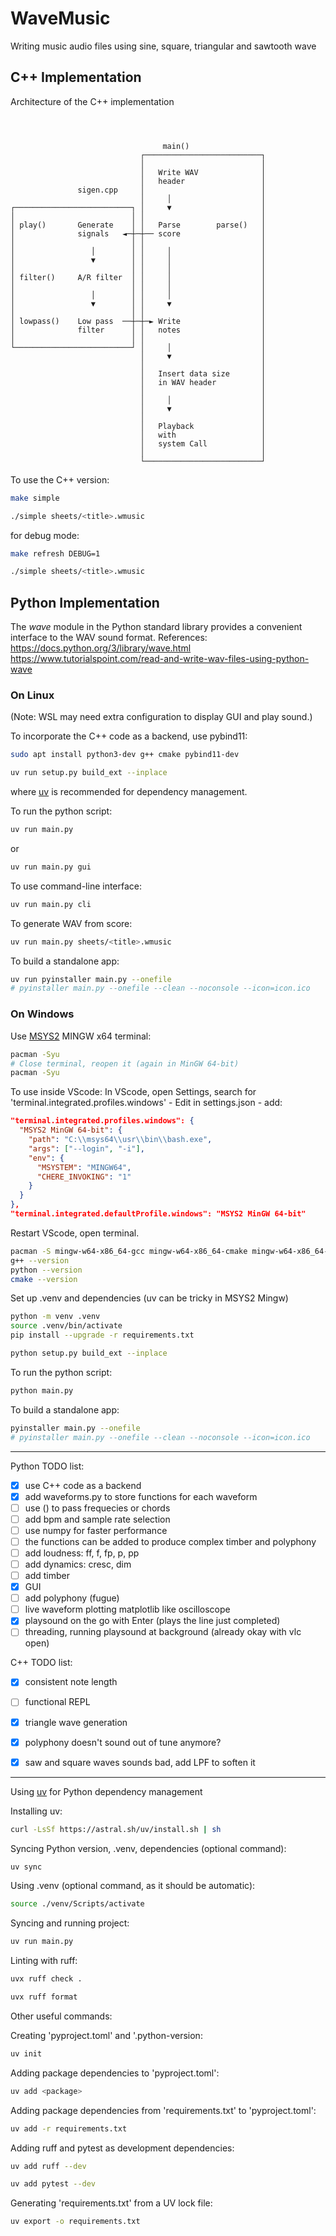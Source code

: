 
# WaveMusic
Writing music audio files using sine, square, triangular and sawtooth wave


## C++ Implementation

Architecture of the C++ implementation
```



                                  main()
                             ┌──────────────────────────┐
                             │                          │
                             │   Write WAV              │
                             │   header                 │
               sigen.cpp     │                          │
                             │     │                    │
┌──────────────────────────┐ │     ▼                    │
│                          │ │                          │
│ play()       Generate    │ │   Parse        parse()   │
│              signals   ◄─┼─┼── score                  │
│                          │ │                          │
│                 │        │ │     │                    │
│                 ▼        │ │     │                    │
│                          │ │     │                    │
│ filter()     A/R filter  │ │     │                    │
│                          │ │     │                    │
│                 │        │ │     │                    │
│                 ▼        │ │     ▼                    │
│                          │ │                          │
│ lowpass()    Low pass  ──┼─┼─► Write                  │
│              filter      │ │   notes                  │
│                          │ │                          │
└──────────────────────────┘ │     │                    │
                             │     ▼                    │
                             │                          │
                             │   Insert data size       │
                             │   in WAV header          │
                             │                          │
                             │     │                    │
                             │     ▼                    │
                             │                          │
                             │   Playback               │
                             │   with                   │
                             │   system Call            │
                             │                          │
                             └──────────────────────────┘
```

To use the C++ version:
```bash
make simple
```
```bash
./simple sheets/<title>.wmusic
```

for debug mode:
```bash
make refresh DEBUG=1
```
```bash
./simple sheets/<title>.wmusic
```


## Python Implementation

The *wave* module in the Python standard library provides a convenient interface to the WAV sound format.
References:
<https://docs.python.org/3/library/wave.html>
<https://www.tutorialspoint.com/read-and-write-wav-files-using-python-wave>


### On Linux

(Note: WSL may need extra configuration to display GUI and play sound.)

To incorporate the C++ code as a backend, use pybind11:
```bash
sudo apt install python3-dev g++ cmake pybind11-dev
```
```bash
uv run setup.py build_ext --inplace
```
where [uv](https://docs.astral.sh/uv/) is recommended for dependency management.

To run the python script:
```bash
uv run main.py
```
or
```bash
uv run main.py gui
```
To use command-line interface:
```bash
uv run main.py cli
```
To generate WAV from score:
```bash
uv run main.py sheets/<title>.wmusic
```

To build a standalone app:
```bash
uv run pyinstaller main.py --onefile 
# pyinstaller main.py --onefile --clean --noconsole --icon=icon.ico
```


### On Windows

Use [MSYS2](https://www.msys2.org/) MINGW x64 terminal:
```bash
pacman -Syu
# Close terminal, reopen it (again in MinGW 64-bit)
pacman -Syu
```
To use inside VScode: In VScode, open Settings, search for 'terminal.integrated.profiles.windows' - Edit in settings.json - add:
```json
"terminal.integrated.profiles.windows": {
  "MSYS2 MinGW 64-bit": {
    "path": "C:\\msys64\\usr\\bin\\bash.exe",
    "args": ["--login", "-i"],
    "env": {
      "MSYSTEM": "MINGW64",
      "CHERE_INVOKING": "1"
    }
  }
},
"terminal.integrated.defaultProfile.windows": "MSYS2 MinGW 64-bit"
```
Restart VScode, open terminal.
```bash
pacman -S mingw-w64-x86_64-gcc mingw-w64-x86_64-cmake mingw-w64-x86_64-python-pip mingw-w64-x86_64-pybind11 git
g++ --version
python --version
cmake --version
```
Set up .venv and dependencies (uv can be tricky in MSYS2 Mingw)
```bash
python -m venv .venv
source .venv/bin/activate
pip install --upgrade -r requirements.txt
```
```bash
python setup.py build_ext --inplace
```
To run the python script:
```bash
python main.py
```
To build a standalone app:
```bash
pyinstaller main.py --onefile 
# pyinstaller main.py --onefile --clean --noconsole --icon=icon.ico
```


----
Python TODO list:

 - [x] use C++ code as a backend
 - [x] add waveforms.py to store functions for each waveform
 - [ ] use () to pass frequecies or chords
 - [ ] add bpm and sample rate selection
 - [ ] use numpy for faster performance
 - [ ] the functions can be added to produce complex timber and polyphony
 - [ ] add loudness: ff, f, fp, p, pp
 - [ ] add dynamics: cresc, dim
 - [ ] add timber
 - [x] GUI
 - [ ] add polyphony (fugue)
 - [ ] live waveform plotting matplotlib like oscilloscope
 - [x] playsound on the go with Enter (plays the line just completed)
 - [ ] threading, running playsound at background (already okay with vlc open)

C++ TODO list:

 - [x] consistent note length
 - [ ] functional REPL
 - [x] triangle wave generation
 - [x] polyphony doesn't sound out of tune anymore?
 - [x] saw and square waves sounds bad, add LPF to soften it


----
Using [uv](https://docs.astral.sh/uv/) for Python dependency management

Installing uv:
```bash
curl -LsSf https://astral.sh/uv/install.sh | sh
```
Syncing Python version, .venv, dependencies (optional command):
```bash
uv sync
```
Using .venv (optional command, as it should be automatic):
```bash
source ./venv/Scripts/activate
```
Syncing and running project:
```bash
uv run main.py
```
Linting with ruff:
```bash
uvx ruff check .
```
```bash
uvx ruff format
```

Other useful commands:

Creating 'pyproject.toml' and '.python-version:
```bash
uv init
```
Adding package dependencies to 'pyproject.toml':
```bash
uv add <package>
```
Adding package dependencies from 'requirements.txt' to 'pyproject.toml':
```bash
uv add -r requirements.txt
```
Adding ruff and pytest as development dependencies:
```bash
uv add ruff --dev
```
```bash
uv add pytest --dev
```
Generating 'requirements.txt' from a UV lock file:
```bash
uv export -o requirements.txt
```

